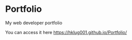 # Portfolio
My web developer portfolio

You can access it here https://hklug001.github.io/Portfolio/
